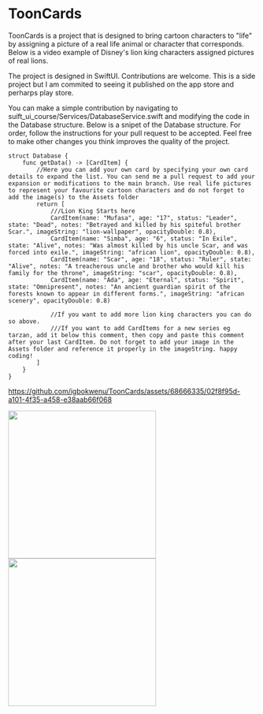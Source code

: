 # ToonCards

ToonCards is a project that is designed to bring cartoon characters to "life" by assigning a picture of a real life animal or character that corresponds. 
Below is a video example of Disney's lion king characters assigned pictures of real lions.

The project is designed in SwiftUI. Contributions are welcome. This is a side project but I am commited to seeing it published on the app store and perharps play store.

You can make a simple contribution by navigating to suift_ui_course/Services/DatabaseService.swift and modifying the code in the Database structure. 
Below is a snipet of the Database structure. For order, follow the instructions for your pull request to be accepted. Feel free to make other changes you think improves the quality of the project.

```
struct Database {
    func getData() -> [CardItem] {
        //Here you can add your own card by specifying your own card details to expand the list. You can send me a pull request to add your expansion or modifications to the main branch. Use real life pictures to represent your favourite cartoon characters and do not forget to add the image(s) to the Assets folder
        return [
            ///Lion King Starts here
            CardItem(name: "Mufasa", age: "17", status: "Leader", state: "Dead", notes: "Betrayed and killed by his spiteful brother Scar.", imageString: "lion-wallpaper", opacityDouble: 0.8),
            CardItem(name: "Simba", age: "6", status: "In Exile", state: "Alive", notes: "Was almost killed by his uncle Scar, and was forced into exile.", imageString: "african lion", opacityDouble: 0.8),
            CardItem(name: "Scar", age: "18", status: "Ruler", state: "Alive", notes: "A treacherous uncle and brother who would kill his family for the throne", imageString: "scar", opacityDouble: 0.8),
            CardItem(name: "Ada", age: "Eternal", status: "Spirit", state: "Omnipresent", notes: "An ancient guardian spirit of the forests known to appear in different forms.", imageString: "african scenery", opacityDouble: 0.8)
            
            //If you want to add more lion king characters you can do so above.
            ///If you want to add CardItems for a new series eg tarzan, add it below this comment, then copy and paste this comment after your last CardItem. Do not forget to add your image in the Assets folder and reference it properly in the imageString. happy coding!
        ]
    }
}
```


https://github.com/igbokwenu/ToonCards/assets/68666335/02f8f95d-a101-4f35-a458-e38aab66f068

<img src="https://github.com/igbokwenu/ToonCards/assets/68666335/aa8ae326-9e40-48d6-a577-42b377692b22" width="300" > 
<img src="https://github.com/igbokwenu/ToonCards/assets/68666335/aacdc584-211a-49b0-9c28-8c67ab68f40a" width="300" >
<!-- <img src="https://github.com/igbokwenu/ToonCards/assets/68666335/7014bd61-39fa-4b23-a54d-2a8200006185" width="300" > -->





